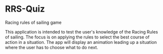 # RRS-Quiz
Racing rules of sailing game

This application is intended to test the user's knowledge of the Racing Rules of sailing.
The focus is on applying the rules to select the best course of action in a situation. The app will display an animation leading up
a situation where the user has to choose what to do next.
